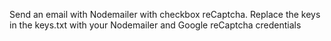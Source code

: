 Send an email with Nodemailer with checkbox reCaptcha. Replace the keys in the keys.txt with your Nodemailer and Google reCaptcha credentials
